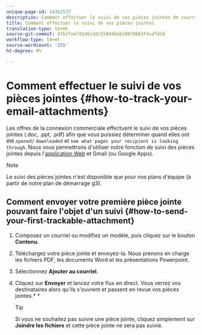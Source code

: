 ```yaml
---
unique-page-id: 14352537
description: Comment effectuer le suivi de vos pièces jointes de courrier électronique - Documents marketing - Documentation du produit
title: Comment effectuer le suivi de vos pièces jointes
translation-type: tm+mt
source-git-commit: 47b2fee7d146c3dc558d4bbb10070683f4cdfd3d
workflow-type: tm+mt
source-wordcount: '155'
ht-degree: 0%

---
```



# Comment effectuer le suivi de vos pièces jointes {#how-to-track-your-email-attachments}

Les offres de la connexion commerciale effectuent le suivi de vos pièces jointes (.doc, .ppt, .pdf) afin que vous puissiez déterminer quand elles ont été `opened/` `downloaded` et `see what pages your recipient is looking through`. Nous vous permettrons d&#39;utiliser notre fonction de suivi des pièces jointes depuis l&#39;[application Web](http://toutapp.com/login) et Gmail (ou Google Apps).

>[!NOTE]
>
>Le suivi des pièces jointes n&#39;est disponible que pour nos plans d&#39;équipe (à partir de notre plan de démarrage g3).

## Comment envoyer votre première pièce jointe pouvant faire l&#39;objet d&#39;un suivi {#how-to-send-your-first-trackable-attachment}

1. Composez un courriel ou modifiez un modèle, puis cliquez sur le bouton **Contenu**.
1. Téléchargez votre pièce jointe et envoyez-la. Nous prenons en charge les fichiers PDF, les documents Word et les présentations Powerpoint.
1. Sélectionnez **Ajouter au courriel**.
1. Cliquez sur **Envoyer** et lancez votre flux en direct. Vous verrez vos destinataires alors qu&#39;ils s&#39;ouvrent et passent en revue vos pièces jointes.* *

   >[!TIP]
   >
   >Si vous ne souhaitez pas suivre une pièce jointe, cliquez simplement sur **Joindre les fichiers** et cette pièce jointe ne sera pas suivie.

